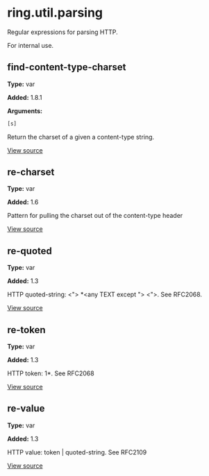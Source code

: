 # ring.util.parsing

Regular expressions for parsing HTTP.

For internal use.

## find-content-type-charset
**Type:** var

**Added:** 1.8.1


**Arguments:**
```clojure
[s]
```
Return the charset of a given a content-type string.

[View source](http://github.com/ring-clojure/ring/blob/1.8.1/ring-core/src/ring/util/parsing.clj#L26)
## re-charset
**Type:** var

**Added:** 1.6



Pattern for pulling the charset out of the content-type header

[View source](http://github.com/ring-clojure/ring/blob/1.8.1/ring-core/src/ring/util/parsing.clj#L21)
## re-quoted
**Type:** var

**Added:** 1.3



HTTP quoted-string: <"> *<any TEXT except "> <">. See RFC2068.

[View source](http://github.com/ring-clojure/ring/blob/1.8.1/ring-core/src/ring/util/parsing.clj#L11)
## re-token
**Type:** var

**Added:** 1.3



HTTP token: 1*<any CHAR except CTLs or tspecials>. See RFC2068

[View source](http://github.com/ring-clojure/ring/blob/1.8.1/ring-core/src/ring/util/parsing.clj#L6)
## re-value
**Type:** var

**Added:** 1.3



HTTP value: token | quoted-string. See RFC2109

[View source](http://github.com/ring-clojure/ring/blob/1.8.1/ring-core/src/ring/util/parsing.clj#L16)